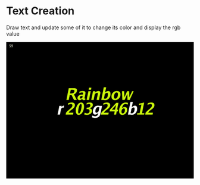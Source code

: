 # Text Creation
Draw text and update some of it to change its color and display the rgb value

![text](./example.gif)